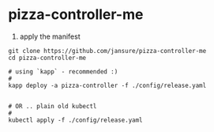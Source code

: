 # pizza-controller-me

1. apply the manifest

```
git clone https://github.com/jansure/pizza-controller-me
cd pizza-controller-me

# using `kapp` - recommended :)
#
kapp deploy -a pizza-controller -f ./config/release.yaml


# OR .. plain old kubectl
#
kubectl apply -f ./config/release.yaml
```

